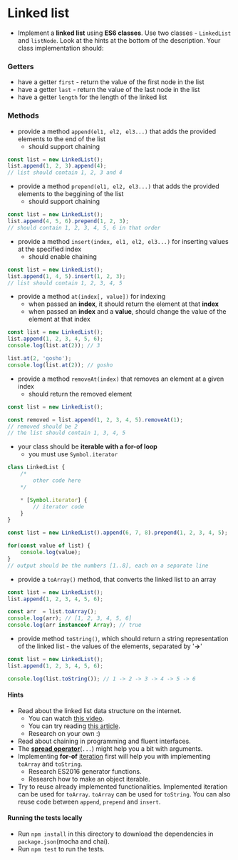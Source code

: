 # Linked list
- Implement a **linked list** using **ES6 classes**. Use two classes - `LinkedList` and `listNode`. Look at the hints at the bottom of the description. Your class implementation should:

### Getters
- have a getter `first` - return the value of the first node in the list
- have a getter `last` - return the value of the last node in the list
- have a getter `length` for the length of the linked list

### Methods
- provide a method `append(el1, el2, el3...)` that adds the provided elements to the end of the list
    - should support chaining

```js
const list = new LinkedList();
list.append(1, 2, 3).append(4);
// list should contain 1, 2, 3 and 4
```

- provide a method `prepend(el1, el2, el3...)` that adds the provided elements to the beggining of the list
    - should support chaining

```js
const list = new LinkedList();
list.append(4, 5, 6).prepend(1, 2, 3);
// should contain 1, 2, 3, 4, 5, 6 in that order
```

- provide a method `insert(index, el1, el2, el3...)` for inserting values at the specified index
    - should enable chaining

```js
const list = new LinkedList();
list.append(1, 4, 5).insert(1, 2, 3);
// list should contain 1, 2, 3, 4, 5
```

- provide a method `at(index[, value])` for indexing
    - when passed an **index**, it should return the element at that **index**
    - when passed an **index** and a **value**, should change the value of the element at that index

```js
const list = new LinkedList();
list.append(1, 2, 3, 4, 5, 6);
console.log(list.at(2)); // 3

list.at(2, 'gosho');
console.log(list.at(2)); // gosho
```

- provide a method `removeAt(index)` that removes an element at a given index
    - should return the removed element

```js
const list = new LinkedList();

const removed = list.append(1, 2, 3, 4, 5).removeAt(1);
// removed should be 2
// the list should contain 1, 3, 4, 5
```

- your class should be **iterable with a for-of loop**
    - you must use `Symbol.iterator`

```js
class LinkedList {
    /* 
        other code here
    */

    * [Symbol.iterator] {
        // iterator code
    }
}

const list = new LinkedList().append(6, 7, 8).prepend(1, 2, 3, 4, 5);

for(const value of list) {
    console.log(value);
}
// output should be the numbers [1..8], each on a separate line
```

- provide a `toArray()` method, that converts the linked list to an array

```js
const list = new LinkedList();
list.append(1, 2, 3, 4, 5, 6);

const arr  = list.toArray();
console.log(arr); // [1, 2, 3, 4, 5, 6]
console.log(arr instanceof Array); // true
```

- provide method `toString()`, which should return a string representation of the linked list - the values of the elements, separated by '**->**'

```js
const list = new LinkedList();
list.append(1, 2, 3, 4, 5, 6);

console.log(list.toString()); // 1 -> 2 -> 3 -> 4 -> 5 -> 6
```

#### Hints
- Read about the linked list data structure on the internet.
    - You can watch [this video](https://youtu.be/WmwuLvxqmac?t=394).
    - You can try reading [this article](https://www.nczonline.net/blog/2009/04/13/computer-science-in-javascript-linked-list/).
    - Research on your own :)
- Read about chaining in programming and fluent interfaces.
- The **[spread operator](https://rainsoft.io/how-three-dots-changed-javascript/)**(`...`) might help you a bit with arguments.
- Implementing **for-of** [iteration](https://developer.mozilla.org/en-US/docs/Web/JavaScript/Guide/Iterators_and_Generators) first will help you with implementing `toArray` and `toString`.
    - Research ES2016 generator functions.
    - Research how to make an object iterable.
- Try to reuse already implemented functionalities. Implemented iteration can be used for `toArray`. `toArray` can be used for `toString`. You can also reuse code between `append`, `prepend` and `insert`.

#### Running the tests locally
- Run `npm install` in this directory to download the dependencies in `package.json`(mocha and chai).
- Run `npm test` to run the tests.